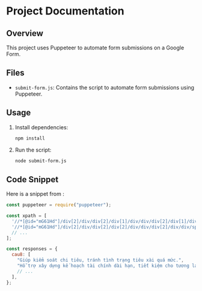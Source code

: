# Project Documentation

## Overview

This project uses Puppeteer to automate form submissions on a Google Form.

## Files

- `submit-form.js`: Contains the script to automate form submissions using Puppeteer.

## Usage

1. Install dependencies:
    ```sh
    npm install
    ```

2. Run the script:
    ```sh
    node submit-form.js
    ```

## Code Snippet

Here is a snippet from :

```javascript
const puppeteer = require("puppeteer");

const xpath = [
  '//*[@id="mG61Hd"]/div[2]/div/div[2]/div[1]/div/div/div[2]/div[1]/div[2]/label',
  '//*[@id="mG61Hd"]/div[2]/div/div[2]/div[2]/div/div/div[2]/div/div/span/div/div[3]/label',
  // ...
];

const responses = {
  cau8: [
    "Giúp kiểm soát chi tiêu, tránh tình trạng tiêu xài quá mức.",
    "Hỗ trợ xây dựng kế hoạch tài chính dài hạn, tiết kiệm cho tương lai.",
    // ...
  ],
};